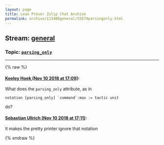 ```yaml
---
layout: page
title: Lean Prover Zulip Chat Archive 
permalink: archive/113488general/55574parsingonly.html
---
```


## Stream: [general](index.html)
### Topic: [`parsing_only`](55574parsingonly.html)

---


{% raw %}
#### [ Keeley Hoek (Nov 10 2018 at 17:09)](https://leanprover.zulipchat.com/#narrow/stream/113488-general/topic/%60parsing_only%60/near/147438292):
What does the `parsing_only` attribute, as in
````
notation [parsing_only] `command`:max := tactic unit
````
do?

#### [ Sebastian Ullrich (Nov 10 2018 at 17:11)](https://leanprover.zulipchat.com/#narrow/stream/113488-general/topic/%60parsing_only%60/near/147438358):
It makes the pretty printer ignore that notation


{% endraw %}
